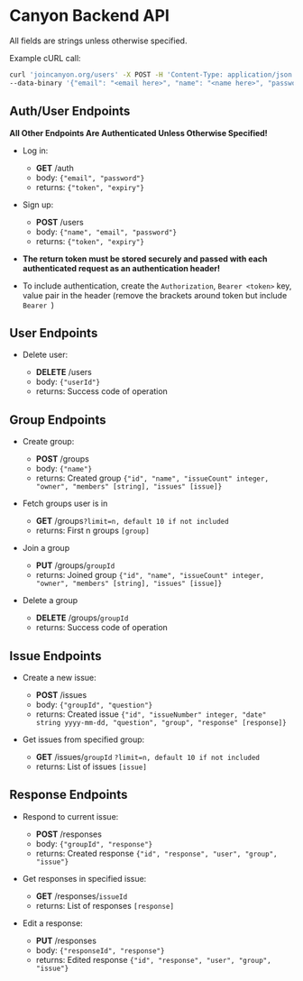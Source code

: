 # Canyon Backend API

All fields are strings unless otherwise specified.

Example cURL call:

```bash
curl 'joincanyon.org/users' -X POST -H 'Content-Type: application/json' \
--data-binary '{"email": "<email here>", "name": "<name here>", "password": "<password here>"}'
```

## Auth/User Endpoints

**All Other Endpoints Are Authenticated Unless Otherwise Specified!**

- Log in:

  - **GET** /auth
  - body: `{"email", "password"}`
  - returns: `{"token", "expiry"}`

- Sign up:

  - **POST** /users
  - body: `{"name", "email", "password"}`
  - returns: `{"token", "expiry"}`

- **The return token must be stored securely and passed with each authenticated request as an authentication header!**
- To include authentication, create the `Authorization`, `Bearer <token>` key, value pair in the header (remove the brackets around token but include `Bearer `)

## User Endpoints

- Delete user:

  - **DELETE** /users
  - body: `{"userId"}`
  - returns: Success code of operation

## Group Endpoints

- Create group:

  - **POST** /groups
  - body: `{"name"}`
  - returns: Created group `{"id", "name", "issueCount" integer, "owner", "members" [string], "issues" [issue]}`

- Fetch groups user is in

  - **GET** /groups`?limit=n, default 10 if not included`
  - returns: First n groups `[group]`

- Join a group

  - **PUT** /groups/`groupId`
  - returns: Joined group `{"id", "name", "issueCount" integer, "owner", "members" [string], "issues" [issue]}`

- Delete a group

  - **DELETE** /groups/`groupId`
  - returns: Success code of operation

## Issue Endpoints

- Create a new issue:

  - **POST** /issues
  - body: `{"groupId", "question"}`
  - returns: Created issue `{"id", "issueNumber" integer, "date" string yyyy-mm-dd, "question", "group", "response" [response]}`

- Get issues from specified group:

  - **GET** /issues/`groupId` `?limit=n, default 10 if not included`
  - returns: List of issues `[issue]`

## Response Endpoints

- Respond to current issue:

  - **POST** /responses
  - body: `{"groupId", "response"}`
  - returns: Created response `{"id", "response", "user", "group", "issue"}`

- Get responses in specified issue:

  - **GET** /responses/`issueId`
  - returns: List of responses `[response]`

- Edit a response:

  - **PUT** /responses
  - body: `{"responseId", "response"}`
  - returns: Edited response `{"id", "response", "user", "group", "issue"}`
